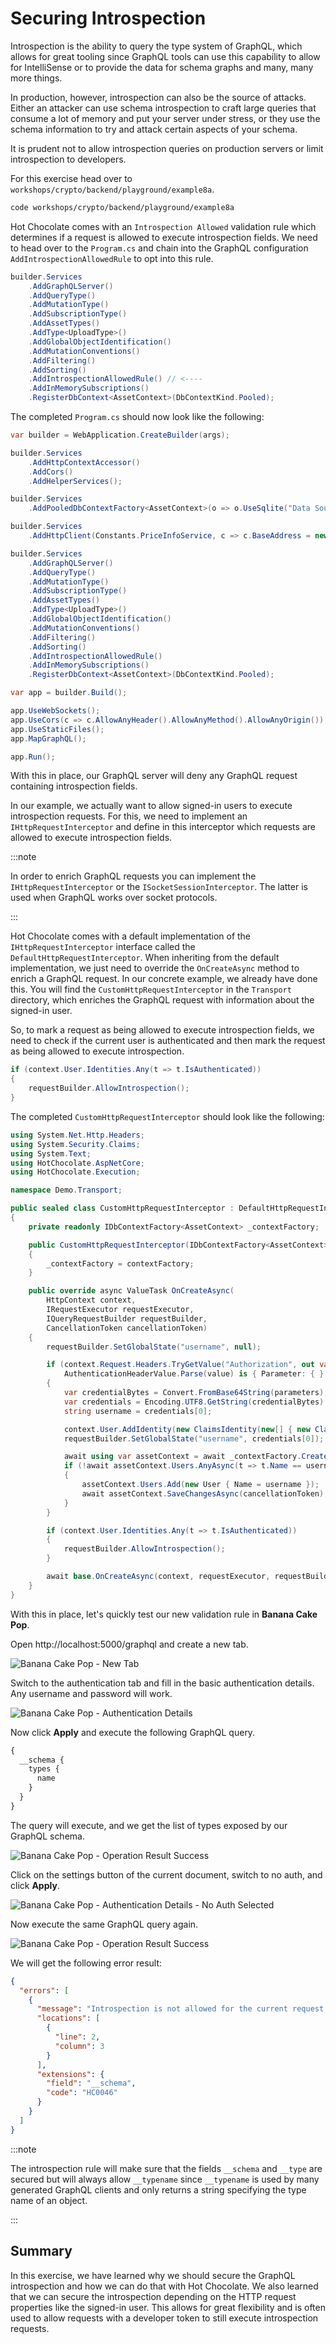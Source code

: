 # Securing Introspection

Introspection is the ability to query the type system of GraphQL, which allows for great tooling since GraphQL tools can use this capability to allow for IntelliSense or to provide the data for schema graphs and many, many more things.

In production, however, introspection can also be the source of attacks. Either an attacker can use schema introspection to craft large queries that consume a lot of memory and put your server under stress, or they use the schema information to try and attack certain aspects of your schema.

It is prudent not to allow introspection queries on production servers or limit introspection to developers.

For this exercise head over to `workshops/crypto/backend/playground/example8a`.

```bash
code workshops/crypto/backend/playground/example8a
```

Hot Chocolate comes with an `Introspection Allowed` validation rule which determines if a request is allowed to execute introspection fields. We need to head over to the `Program.cs` and chain into the GraphQL configuration `AddIntrospectionAllowedRule` to opt into this rule.

```csharp
builder.Services
    .AddGraphQLServer()
    .AddQueryType()
    .AddMutationType()
    .AddSubscriptionType()
    .AddAssetTypes()
    .AddType<UploadType>()
    .AddGlobalObjectIdentification()
    .AddMutationConventions()
    .AddFiltering()
    .AddSorting()
    .AddIntrospectionAllowedRule() // <----
    .AddInMemorySubscriptions()
    .RegisterDbContext<AssetContext>(DbContextKind.Pooled);
```

The completed `Program.cs` should now look like the following:

```csharp
var builder = WebApplication.CreateBuilder(args);

builder.Services
    .AddHttpContextAccessor()
    .AddCors()
    .AddHelperServices();

builder.Services
    .AddPooledDbContextFactory<AssetContext>(o => o.UseSqlite("Data Source=assets.db"));

builder.Services
    .AddHttpClient(Constants.PriceInfoService, c => c.BaseAddress = new("https://ccc-workshop-eu-functions.azurewebsites.net"));

builder.Services
    .AddGraphQLServer()
    .AddQueryType()
    .AddMutationType()
    .AddSubscriptionType()
    .AddAssetTypes()
    .AddType<UploadType>()
    .AddGlobalObjectIdentification()
    .AddMutationConventions()
    .AddFiltering()
    .AddSorting()
    .AddIntrospectionAllowedRule()
    .AddInMemorySubscriptions()
    .RegisterDbContext<AssetContext>(DbContextKind.Pooled);

var app = builder.Build();

app.UseWebSockets();
app.UseCors(c => c.AllowAnyHeader().AllowAnyMethod().AllowAnyOrigin());
app.UseStaticFiles();
app.MapGraphQL();

app.Run();
```

With this in place, our GraphQL server will deny any GraphQL request containing introspection fields.

In our example, we actually want to allow signed-in users to execute introspection requests. For this, we need to implement an `IHttpRequestInterceptor` and define in this interceptor which requests are allowed to execute introspection fields.

:::note

In order to enrich GraphQL requests you can implement the `IHttpRequestInterceptor` or the `ISocketSessionInterceptor`. The latter is used when GraphQL works over socket protocols.

:::

Hot Chocolate comes with a default implementation of the `IHttpRequestInterceptor` interface called the `DefaultHttpRequestInterceptor`. When inheriting from the default implementation, we just need to override the `OnCreateAsync` method to enrich a GraphQL request. In our concrete example, we already have done this. You will find the `CustomHttpRequestInterceptor` in the `Transport` directory, which enriches the GraphQL request with information about the signed-in user.

So, to mark a request as being allowed to execute introspection fields, we need to check if the current user is authenticated and then mark the request as being allowed to execute introspection.

```csharp
if (context.User.Identities.Any(t => t.IsAuthenticated))
{
    requestBuilder.AllowIntrospection();
}
```

The completed `CustomHttpRequestInterceptor` should look like the following:

```csharp
using System.Net.Http.Headers;
using System.Security.Claims;
using System.Text;
using HotChocolate.AspNetCore;
using HotChocolate.Execution;

namespace Demo.Transport;

public sealed class CustomHttpRequestInterceptor : DefaultHttpRequestInterceptor
{
    private readonly IDbContextFactory<AssetContext> _contextFactory;

    public CustomHttpRequestInterceptor(IDbContextFactory<AssetContext> contextFactory)
    {
        _contextFactory = contextFactory;
    }

    public override async ValueTask OnCreateAsync(
        HttpContext context,
        IRequestExecutor requestExecutor,
        IQueryRequestBuilder requestBuilder,
        CancellationToken cancellationToken)
    {
        requestBuilder.SetGlobalState("username", null);

        if (context.Request.Headers.TryGetValue("Authorization", out var value) &&
            AuthenticationHeaderValue.Parse(value) is { Parameter: { } parameters })
        {
            var credentialBytes = Convert.FromBase64String(parameters);
            var credentials = Encoding.UTF8.GetString(credentialBytes).Split(':', 2);
            string username = credentials[0];

            context.User.AddIdentity(new ClaimsIdentity(new[] { new Claim("sub", credentials[0]) }, "basic"));
            requestBuilder.SetGlobalState("username", credentials[0]);

            await using var assetContext = await _contextFactory.CreateDbContextAsync(cancellationToken);
            if (!await assetContext.Users.AnyAsync(t => t.Name == username, cancellationToken))
            {
                assetContext.Users.Add(new User { Name = username });
                await assetContext.SaveChangesAsync(cancellationToken);
            }
        }

        if (context.User.Identities.Any(t => t.IsAuthenticated))
        {
            requestBuilder.AllowIntrospection();
        }

        await base.OnCreateAsync(context, requestExecutor, requestBuilder, cancellationToken);
    }
}
```

With this in place, let's quickly test our new validation rule in **Banana Cake Pop**.

Open http://localhost:5000/graphql and create a new tab.

![Banana Cake Pop - New Tab](../images/example8a-bcp1.png)

Switch to the authentication tab and fill in the basic authentication details. Any username and password will work.

![Banana Cake Pop - Authentication Details](../images/example8a-bcp2.png)

Now click **Apply** and execute the following GraphQL query.

```graphql
{
  __schema {
    types {
      name
    }
  }
}
```

The query will execute, and we get the list of types exposed by our GraphQL schema.

![Banana Cake Pop - Operation Result Success](../images/example8a-bcp3.png)

Click on the settings button of the current document, switch to no auth, and click **Apply**.

![Banana Cake Pop - Authentication Details - No Auth Selected](../images/example8a-bcp4.png)

Now execute the same GraphQL query again.

![Banana Cake Pop - Operation Result Success](../images/example8a-bcp5.png)

We will get the following error result:

```json
{
  "errors": [
    {
      "message": "Introspection is not allowed for the current request.",
      "locations": [
        {
          "line": 2,
          "column": 3
        }
      ],
      "extensions": {
        "field": "__schema",
        "code": "HC0046"
      }
    }
  ]
}
```

:::note

The introspection rule will make sure that the fields `__schema` and `__type` are secured but will always allow `__typename` since `__typename` is used by many generated GraphQL clients and only returns a string specifying the type name of an object.

:::

## Summary

In this exercise, we have learned why we should secure the GraphQL introspection and how we can do that with Hot Chocolate. We also learned that we can secure the introspection depending on the HTTP request properties like the signed-in user. This allows for great flexibility and is often used to allow requests with a developer token to still execute introspection requests.
